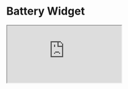 # Battery Widget

<iframe title="Nimble Stats" src="https://nimble.directory/ci/badges/batterywidget/nimdevel/output.html" />
<iframe title="Nimble Docs" src="https://nimble.directory/ci/badges/batterywidget/nimdevel/doc_build_output.html" />


Battery widget for command prompt. Written in Nim.

<div align="center">
  <img alt="Battery Widget Preview" src="https://github.com/Cu7ious/nim-battery-widget/raw/master/image.png" />
</div>

Current version is dependent on `ioreg` tool, which means it supports macOS only.
Next update will add linux support.
